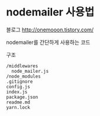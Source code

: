 # nodemailer 사용법

블로그 http://onemooon.tistory.com/

nodemailer를 간단하게 사용하는 코드

구조
```
/middlewares
  node_mailer.js
/node_modules
.gitignore
config.js
index.js
package.json
readme.md
yarn.lock
```
